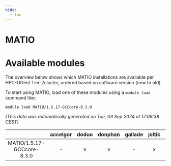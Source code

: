 ```yaml
---
hide:
  - toc
---
```


MATIO
=====

# Available modules


The overview below shows which MATIO installations are available per HPC-UGent Tier-2cluster, ordered based on software version (new to old).

To start using MATIO, load one of these modules using a `module load` command like:

```shell
module load MATIO/1.5.17-GCCcore-8.3.0
```

*(This data was automatically generated on Tue, 03 Sep 2024 at 17:09:38 CEST)*  

| |accelgor|doduo|donphan|gallade|joltik|shinx|skitty|
| :---: | :---: | :---: | :---: | :---: | :---: | :---: | :---: |
|MATIO/1.5.17-GCCcore-8.3.0|-|x|x|-|x|-|x|
